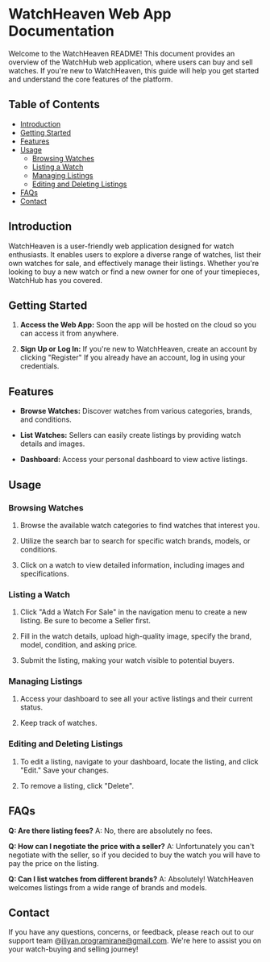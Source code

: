 # WatchHeaven Web App Documentation

Welcome to the WatchHeaven README! This document provides an overview of the WatchHub web application, where users can buy and sell watches. If you're new to WatchHeaven, this guide will help you get started and understand the core features of the platform.

## Table of Contents

- [Introduction](#introduction)
- [Getting Started](#getting-started)
- [Features](#features)
- [Usage](#usage)
  - [Browsing Watches](#browsing-watches)
  - [Listing a Watch](#listing-a-watch)
  - [Managing Listings](#managing-listings)
  - [Editing and Deleting Listings](#editing-and-deleting-listings)
- [FAQs](#faqs)
- [Contact](#contact)

## Introduction

WatchHeaven is a user-friendly web application designed for watch enthusiasts. It enables users to explore a diverse range of watches, list their own watches for sale, and effectively manage their listings. Whether you're looking to buy a new watch or find a new owner for one of your timepieces, WatchHub has you covered.

## Getting Started

1. **Access the Web App:**
   Soon the app will be hosted on the cloud so you can access it from anywhere.

2. **Sign Up or Log In:**
   If you're new to WatchHeaven, create an account by clicking "Register" If you already have an account, log in using your credentials.

## Features

- **Browse Watches:** Discover watches from various categories, brands, and conditions.

- **List Watches:** Sellers can easily create listings by providing watch details and images.

- **Dashboard:** Access your personal dashboard to view active listings.

## Usage

### Browsing Watches

1. Browse the available watch categories to find watches that interest you.

2. Utilize the search bar to search for specific watch brands, models, or conditions.

3. Click on a watch to view detailed information, including images and specifications.

### Listing a Watch

1. Click "Add a Watch For Sale" in the navigation menu to create a new listing. Be sure to become a Seller first.

2. Fill in the watch details, upload high-quality image, specify the brand, model, condition, and asking price.

3. Submit the listing, making your watch visible to potential buyers.

### Managing Listings

1. Access your dashboard to see all your active listings and their current status.

2. Keep track of watches.

### Editing and Deleting Listings

1. To edit a listing, navigate to your dashboard, locate the listing, and click "Edit." Save your changes.

2. To remove a listing, click "Delete".

## FAQs

**Q: Are there listing fees?**
A: No, there are absolutely no fees.

**Q: How can I negotiate the price with a seller?**
A: Unfortunately you can't negotiate with the seller, so if you decided to buy the watch you will have to pay the price on the listing.

**Q: Can I list watches from different brands?**
A: Absolutely! WatchHeaven welcomes listings from a wide range of brands and models.

## Contact

If you have any questions, concerns, or feedback, please reach out to our support team @iliyan.programirane@gmail.com. We're here to assist you on your watch-buying and selling journey!

